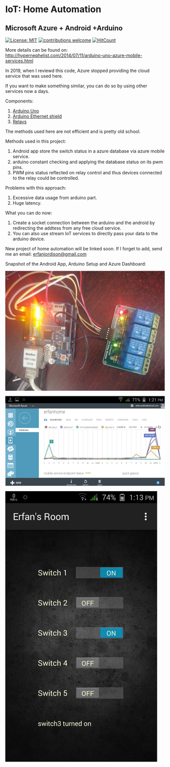 # IoT: Home Automation
## Microsoft Azure + Android +Arduino

[![License: MIT](https://img.shields.io/badge/License-MIT-yellow.svg)](https://opensource.org/licenses/MIT) [![contributions welcome](https://img.shields.io/badge/contributions-welcome-brightgreen.svg?style=flat)](https://github.com/dwyl/esta/issues) [![HitCount](http://hits.dwyl.io/sayederfanarefin/iot-project-home-automation.svg)](http://hits.dwyl.io/sayederfanarefin/iot-project-home-automation)

More details can be found on: http://hypernephelist.com/2014/07/11/arduino-uno-azure-mobile-services.html

In 2019, when I reviewd this code, Azure stopped providing the cloud service that was used here.

If you want to make something similar, you can do so by using other services now a days. 

Components:
1. [Arduino Uno](https://www.amazon.com/Arduino-Development-Microcontroller-ATmega328-ATMEGA16U2/dp/B07V9VGXFS/ref=sr_1_8?keywords=arduino+uno&qid=1573430486&sr=8-8)
2. [Arduino Ethernet shield](https://www.amazon.com/SunFounder-Ethernet-Shield-W5100-Arduino/dp/B00HG82V1A/ref=sxin_2_ac_d_rm?ac_md=0-0-YXJkdWlubyBldGhlcm5ldCBzaGllbGQ%3D-ac_d_rm&keywords=arduino+ethernet+shield&pd_rd_i=B00HG82V1A&pd_rd_r=678a0531-d2f8-42b2-9854-71eee4433457&pd_rd_w=Kb3Mj&pd_rd_wg=3sqZV&pf_rd_p=39892eb5-25ed-41d8-aff1-b659c9b73760&pf_rd_r=ZY76G48AD81J5FYM9BH9&psc=1&qid=1573430568)
3. [Relays](https://www.amazon.com/Youngneer-Raspberry-Arduino-Channel-Opto-Isolated/dp/B07M88JRFY/ref=sr_1_6?keywords=relay&qid=1573430472&sr=8-6)

The methods used here are not efficient and is pretty old school. 

Methods used in this project:
1. Android app store the switch status in a azure database via azure mobile service.
2. arduino constant checking and applying the database status on its pwm pins.
3. PWM pins status reflected on relay control and thus devices connected to the relay could be controlled.

Problems with this approach:
1. Excessive data usage from arduino part.
2. Huge latency.

What you can do now:
1. Create a socket connection between the arduino and the android by redirecting the addtess from any free cloud service.
2. You can also use stream IoT services to directly pass your data to the arduino device.


New project of home automation will be linked soon. If I forget to add, send me an email: erfanjordison@gmail.com

Snapshot of the Android App, Arduino Setup and Azure Dashboard:

![Arduino](https://raw.githubusercontent.com/sayederfanarefin/iot-project-home-automation/master/1.jpg)


![Azure Dashboard](https://raw.githubusercontent.com/sayederfanarefin/iot-project-home-automation/master/2.jpg)


![Android App](https://raw.githubusercontent.com/sayederfanarefin/iot-project-home-automation/master/3.jpg)
